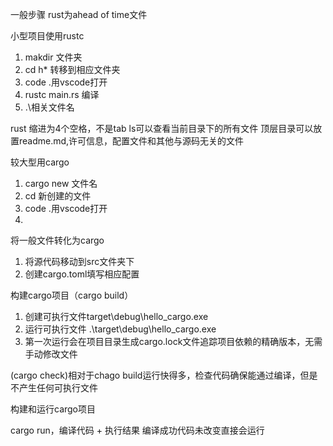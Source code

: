 一般步骤
rust为ahead of time文件

小型项目使用rustc
 1. makdir 文件夹
 2. cd h* 转移到相应文件夹
 3. code .用vscode打开
 4. rustc main.rs 编译
 5. .\相关文件名


rust 缩进为4个空格，不是tab
ls可以查看当前目录下的所有文件
顶层目录可以放置readme.md,许可信息，配置文件和其他与源码无关的文件

较大型用cargo

 1. cargo new 文件名
 2. cd 新创建的文件
 3. code .用vscode打开
 4. 

将一般文件转化为cargo

 1. 将源代码移动到src文件夹下
 2. 创建cargo.toml填写相应配置


构建cargo项目（cargo build）

 1. 创建可执行文件target\debug\hello_cargo.exe
 2. 运行可执行文件 .\target\debug\hello_cargo.exe
 3. 第一次运行会在项目目录生成cargo.lock文件追踪项目依赖的精确版本，无需手动修改文件
 

(cargo check)相对于chago build运行快得多，检查代码确保能通过编译，但是不产生任何可执行文件

构建和运行cargo项目

cargo run，编译代码 + 执行结果
编译成功代码未改变直接会运行

 

<!--stackedit_data:
eyJoaXN0b3J5IjpbLTEwODQzNjA1NzksLTgzMTA4MDk0NCwxMz
EyOTc0NTU0LC0xOTg3NTA3MTg0LDE3MzE0MTc3OTRdfQ==
-->